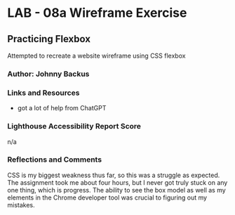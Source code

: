 # LAB - 08a Wireframe Exercise

## Practicing Flexbox

Attempted to recreate a website wireframe using CSS flexbox

### Author: Johnny Backus

### Links and Resources

* got a lot of help from ChatGPT

### Lighthouse Accessibility Report Score

n/a

### Reflections and Comments

CSS is my biggest weakness thus far, so this was a struggle as expected. The assignment took me about four hours, but I never got truly stuck on any one thing, which is progress. The ability to see the box model as well as my elements in the Chrome developer tool was crucial to figuring out my mistakes.